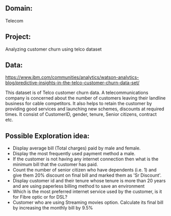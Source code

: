 Domain: 
-------
Telecom

Project: 
--------
Analyzing customer churn using telco dataset

Data: 
-----
https://www.ibm.com/communities/analytics/watson-analytics-blog/predictive-insights-in-the-telco-customer-churn-data-set/

This dataset is of Telco customer churn data. A telecommunications company is concerned about the number of customers leaving their landline business for cable competitors. It also helps to retain the customer by providing good services and launching new schemes, discounts at required times. It consist of CustomerID, gender, tenure, Senior citizens, contract etc.

Possible Exploration idea:
--------------------------

- Display average bill (Total charges) paid by male and female.
- Display the most frequently used payment method a male.
- If the customer is not having any internet connection then what is the minimum bill that the customer has paid.
- Count the number of senior citizen who have dependents (i.e. 1) and give them 20% discount on final bill and marked them as 'Sr Discount'.
- Display customer id and their tenure whose tenure is more than 20 years and are using paperless billing method to save an environment
- Which is the most preferred internet service used by the customer, is it for Fibre optic or for DSL?
- Customer who are using Streaming movies option. Calculate its final bill by increasing the monthly bill by 9.5%
